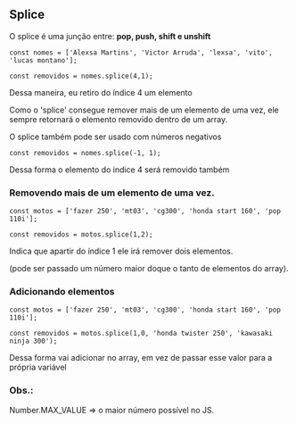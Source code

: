 ## Splice

O splice é uma junção entre: <strong>pop, push, shift e unshift</strong>

    const nomes = ['Alexsa Martins', 'Victor Arruda', 'lexsa', 'vito', 'lucas montano'];

    const removidos = nomes.splice(4,1);

Dessa maneira, eu retiro do índice 4 um elemento

Como o 'splice' consegue remover mais de um elemento de uma vez, ele sempre retornará o elemento removido dentro de um array.

O splice também pode ser usado com números negativos

    const removidos = nomes.splice(-1, 1);

Dessa forma o elemento do indice 4 será removido também 

### Removendo mais de um elemento de uma vez.

    const motos = ['fazer 250', 'mt03', 'cg300', 'honda start 160', 'pop 110i'];

    const removidos = motos.splice(1,2);

Indica que apartir do índice 1 ele irá remover dois elementos.

(pode ser passado um número maior doque o tanto de elementos do array).

### Adicionando elementos

    const motos = ['fazer 250', 'mt03', 'cg300', 'honda start 160', 'pop 110i'];

    const removidos = motos.splice(1,0, 'honda twister 250', 'kawasaki ninja 300');

Dessa forma vai adicionar no array, em vez de passar esse valor para a própria variável

### Obs.:

Number.MAX_VALUE => o maior número possível no JS.